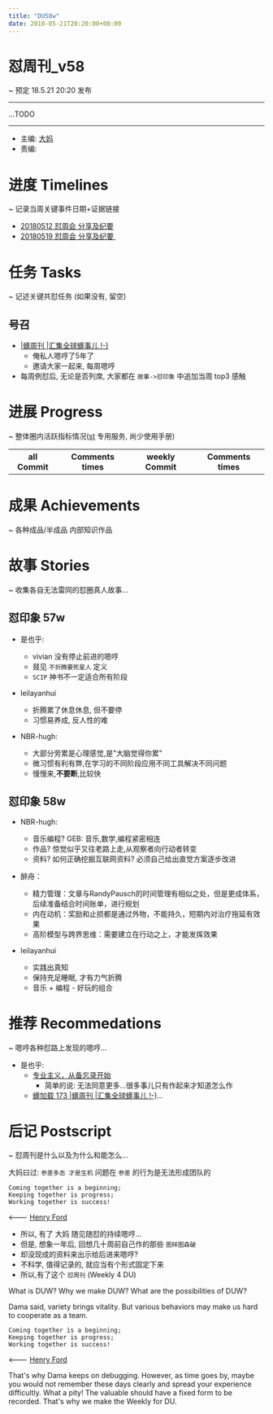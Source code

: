 ```yaml
---
title: "DU58w"
date: 2018-05-21T20:20:00+08:00
---
```


# 怼周刊\_v58
\~ 预定 18.5.21 20:20 发布

---- 

...TODO


---- 

- 主编: [大妈][1]
- 责编:


# 进度 Timelines
\~ 记录当周关键事件日期+证据链接

- [20180512 怼周会 分享及纪要][2]
- [20180519 怼周会 分享及纪要 ][3]

# 任务 Tasks
\~ 记述关键共怼任务 (如果没有, 留空)
## 号召

- [|蠎周刊 |汇集全球蠎事儿 !-)][4]
	+ 俺私人嗯哼了5年了
	+ 邀请大家一起来, 每周嗯哼
- 每周例怼后, 无论是否列席, 大家都在 `故事->怼印象` 中追加当周 top3 感触



# 进展 Progress
\~ 整体圈内活跃指标情况([st][5] 专用服务, 尚少使用手册)

<table>
<tr><th>all Commit </th><th>Comments times</th><th>weekly Commit</th><th>Comments times</th></tr>
</table>


# 成果 Achievements
\~ 各种成品/半成品 内部知识作品


# 故事 Stories
\~ 收集各自无法雷同的怼圈真人故事...

## 怼印象 57w

- 是也乎:
	+ vivian 没有停止前进的嗯哼
	+ 叕见 `不折腾要死星人` 定义
	+ `SCIP` 神书不一定适合所有阶段

- leilayanhui
	+ 折腾累了休息休息, 但不要停
	+ 习惯易养成, 反人性的难

- NBR-hugh:
	+ 大部分劳累是心理感觉,是"大脑觉得你累"
	+ 微习惯有利有弊,在学习的不同阶段应用不同工具解决不同问题
	+ 慢慢来,**不要断**,比较快

## 怼印象 58w

- NBR-hugh:
	* 音乐编程? GEB: 音乐,数学,编程紧密相连
	* 作品? 惊觉似乎又往老路上走,从观察者向行动者转变
	* 资料? 如何正确挖掘互联网资料? 必须自己给出直觉方案逐步改进

- 醉舟：
	* 精力管理：文章与RandyPausch的时间管理有相似之处，但是更成体系，后续准备结合时间账单，进行规划
	* 内在动机：奖励和止损都是通过外物，不能持久，短期内对治疗拖延有效果
	* 高阶模型与跨界思维：需要建立在行动之上，才能发挥效果

- leilayanhui
	* 实践出真知
	* 保持充足睡眠, 才有力气折腾
	* 音乐 + 编程 - 好玩的组合

# 推荐 Recommedations
\~ 嗯哼各种怼路上发现的嗯哼...

- 是也乎:
	+ [专业主义，从备忘录开始][6]
		* 简单的说: 无法同意更多...很多事儿只有作起来才知道怎么作
	+ [蠎加载 173 \|蠎周刊 \|汇集全球蠎事儿 \!\-\)][7]...

# 后记 Postscript
\~ 怼周刊是什么以及为什么和能怎么...

大妈曰过: `参差多态 才是生机`
问题在 `参差` 的行为是无法形成团队的

	Coming together is a beginning;
	Keeping together is progress;
	Working together is success!

\<--- [Henry Ford][8]

- 所以, 有了 大妈 随见随怼的持续嗯哼...
- 但是, 想象一年后, 回想几十周前自己作的那些 `图样图森破`
- 却没现成的资料来出示给后进来嗯哼?
- 不科学, 值得记录的, 就应当有个形式固定下来
- 所以,有了这个 `怼周刊` (Weekly 4 DU)

What is DUW?
Why we make DUW?
What are the possibilities of DUW?

Dama said, variety brings vitality.
But various behaviors may make us hard to cooperate as a team.

	Coming together is a beginning;
	Keeping together is progress;
	Working together is success!

\<--- [Henry Ford][9]

That's why Dama keeps on debugging.
However, as time goes by, maybe you would not remember these days clearly and spread your experience difficultly.
What a pity!
The valuable should have a fixed form to be recorded.
That's why we make the Weekly for DU.

[1]:	http://du.zoomquiet.io/2014-02/ac0-zq/
[2]:	https://github.com/DebugUself/du4proto/issues/400
[3]:	https://github.com/DebugUself/du4proto/issues/402
[4]:	http://weekly.pychina.org/archives.html
[5]:	https://github.com/DebugUself/du4proto/tree/DU_tools/st
[6]:	https://mp.weixin.qq.com/s/sZAX63JEjjlr5Zsw9eOK4Q
[7]:	http://weekly.pychina.org/importpython/importpython-173.html
[8]:	https://www.brainyquote.com/quotes/quotes/h/henryford121997.html
[9]:	https://www.brainyquote.com/quotes/quotes/h/henryford121997.html